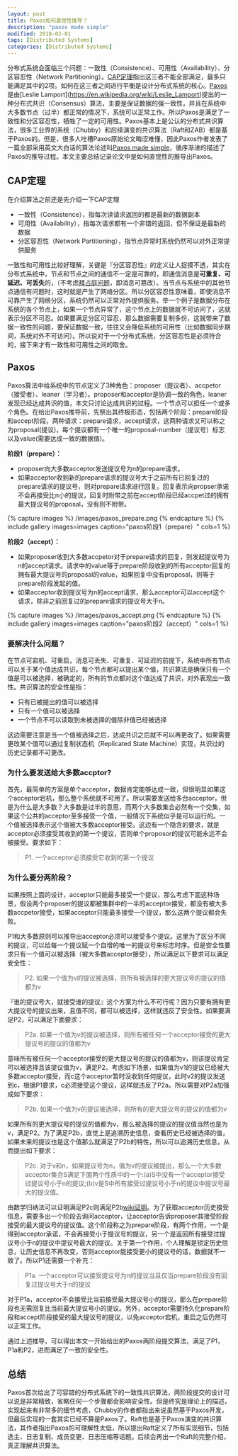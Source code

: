 ```yaml
---
layout: post
title: Paxos如何直觉性推导？
description: "paxos made simple"
modified: 2018-02-01
tags: [Distributed Systems]
categories: [Distributed Systems]
---
```



分布式系统会面临三个问题：一致性（Consistence）、可用性（Availability）、分区容忍性（Network Partitioning）。[CAP定理](https://en.wikipedia.org/wiki/CAP_theorem)指出这三者不能全部满足，最多只能满足其中的2项。如何在这三者之间进行平衡是设计分布式系统的核心。[Paxos](https://en.wikipedia.org/wiki/Paxos_(computer_science))是由[Leslie Lamport](https://en.wikipedia.org/wiki/Leslie_Lamport)提出的一种分布式共识（Consensus）算法，主要是保证数据的强一致性，并且在系统中大多数节点（过半）都正常的情况下，系统可以正常工作。所以Paxos是满足了一致性和分区容忍性，牺牲了一定的可用性。Paxos基本上是公认的分布式共识算法，很多工业界的系统（Chubby）和后续演变的共识算法（Raft和ZAB）都是基于Paxos的。但是，很多人吐槽Paxos原始论文晦涩难懂，因此Paxos作者发表了一篇全部采用英文大白话的算法论述叫[Paxos made simple](https://lamport.azurewebsites.net/pubs/paxos-simple.pdf)，循序渐进的描述了Paxos的推导过程。本文主要总结记录论文中是如何直觉性的推导出Paxos。


## CAP定理
在介绍算法之前还是先介绍一下CAP定理
* 一致性（Consistence），指每次读请求返回的都是最新的数据副本
* 可用性（Availability），指每次请求都有一个非错的返回，但不保证是最新的数据
* 分区容忍性（Network Partitioning），指节点异常时系统仍然可以对外正常提供服务

一致性和可用性比较好理解，关键是『分区容忍性』的定义让人捉摸不透，其实在分布式系统中，节点和节点之间的通信不一定是可靠的，即通信消息是**可重复、可延迟、可丢失**的，（不考虑[拜占庭问题](https://en.wikipedia.org/wiki/Byzantine_fault_tolerance)，即消息可篡改）。当节点与系统中的其他节点通信有问题时，这时就是产生了网络分区。所以分区容忍性意味着，即使消息不可靠产生了网络分区，系统仍然可以正常对外提供服务。举一个例子是数据分布在系统的各个节点上，如果一个节点异常了，这个节点上的数据就不可访问了，这就表示分区不可忍。如果要满足分区可容忍，那么数据需要复制多份，这就带来了数据一致性的问题，要保证数据一致，往往又会降低系统的可用性（比如数据同步期间，系统对外不可访问）。所以说对于一个分布式系统，分区容忍性是必须符合的，接下来才有一致性和可用性之间的取舍。

## Paxos
Paxos算法中给系统中的节点定义了3种角色：proposer（提议者）、accpetor（接受者）、leaner（学习者）。proposer和acceptor是协调一致的角色，leaner发现已经达成共识的值，本文只讨论达成共识的过程。一个节点可以担任一个或多个角色。在给出Paxos推导前，先祭出其终极形态，包括两个阶段：prepare阶段和accept阶段，两种请求：prepare请求，accept请求，这两种请求又可以称之为proposal(提议)，每个提议都有一个唯一的proposal-number（提议号）标志以及value(需要达成一致的数据值)。

**阶段1（prepare）：**

* proposer向大多数acceptor发送提议号为n的prepare请求。
* 如果acceptor收到新的prepare请求的提议号大于之前所有已回复过的prepare请求的提议号，则对prepare请求进行回复。回复表示向propser承诺不会再接受比n小的提议，回复时附带之前在accept阶段已经accpet过的拥有最大提议号的proposal，没有则不附带。

{% capture images %}
	/images/paxos_prepare.png
{% endcapture %}
{% include gallery images=images caption="paxos阶段1（prepare）" cols=1 %}

**阶段2（accept）：**
* 如果proposer收到大多数accpetor对于prepare请求的回复，则发起提议号为n的accept请求。请求中的value等于prepare阶段收到的所有acceptor回复的拥有最大提议号的proposal的value，如果回复中没有proposal，则等于prepare阶段发起的值。
* 如果acceptor收到提议号为n的accept请求，那么acceptor可以accept这个请求，除非之前回复过的prepare请求的提议号大于n。

{% capture images %}
	/images/paxos_accept.png
{% endcapture %}
{% include gallery images=images caption="paxos阶段2（accept）" cols=1 %}

### 要解决什么问题？
在节点可宕机、可重启，消息可丢失、可重复、可延迟的前提下，系统中所有节点可以关于某个值达成共识。每个节点都可以提出某个值，共识算法是确保只有一个值是可以被选择，被确定的，所有的节点都对这个值达成了共识，对外表现出一致性。共识算法的安全性是指：

* 只有已被提出的值可以被选择
* 只有一个值可以被选择
* 一个节点不可以读取到未被选择的值除非值已经被选择

这边需要注意是当一个值被选择之后，达成共识之后就不可以再更改了。如果需要更改某个值可以通过复制状态机（Replicated State Machine）实现，共识过的历史记录都不可更改。

### 为什么要发送给大多数accptor?
首先，最简单的方案是单个acceptor，数据肯定能够达成一致，但很明显如果这个acceptor宕机，那么整个系统就不可用了。所以需要发送给多台acceptor，但是为什么是大多数？大多数是过半的意思，而两个大多数集合必然有一个交集，如果这个公共的acceptor至多接受一个值，一般情况下系统似乎是可以运行的。一个值被选择表示这个值被大多数acceptor接受。这边有一个隐含的要求，就是acceptor必须接受其收到的第一个提议，否则单个proposor的提议可能永远不会被接受。要求如下：

> P1. 一个acceptor必须接受它收到的第一个提议

### 为什么要分两阶段？
如果按照上面的设计，acceptor只能最多接受一个提议，那么考虑下面这种场景，假设两个proposer的提议都被集群中的一半的acceptor接受，都没有被大多数accpetor接受，如果acceptor只能最多接受一个提议，那么这两个提议都会失败。

P1和大多数原则可以推导出acceptor必须可以接受多个提议。这里为了区分不同的提议，可以给每一个提议赋一个自增的唯一的提议号来标志时序。但是安全性要求只有一个值可以被选择（被大多数acceptor接受），所以满足以下要求可以满足安全性：

> P2. 如果一个值为v的提议被选择，则所有被选择的更大提议号的提议的值都为v

『谁的提议号大，就接受谁的提议』这个方案为什么不可行呢？因为只要有拥有更大提议号的提议出来，且值不同，都可以被选择，这样就违反了安全性。如果要满足P2，可以满足下面要求：

> P2a. 如果一个值为v的提议被选择，则所有被任何一个acceptor接受的更大提议号的提议的值都为v

意味所有被任何一个acceptor接受的更大提议号的提议的值都为v，则该提议肯定可以被选择且该提议值为v，满足P2。考虑如下场景，如果值为v1的提议已经被大多数acceptor接受，而c这个acceptor暂时没收到任何提议，此时v2的提议发送到c，根据P1要求，c必须接受这个提议，这样就违反了P2a。所以需要对P2a加强成如下要求：

> P2b. 如果一个值为v的提议被选择，则所有的更大提议号的提议的值都为v

如果所有的更大提议号的提议的值都为v，那么被选择的提议的提议值当然也是为v，满足P2。为了满足P2b，直觉上是追溯历史信息，查看历史已经被选择的值，如果未来的提议也是这个值那么就满足了P2b的特性，所以可以追溯历史信息，从而提出如下要求：

> P2c. 对于v和n，如果提议号为n，值为v的提议被提出，那么一个大多数acceptor集合S满足下面两个性质中的一个:(a)S中没有一个acceptor接受过提议号小于n的提议;(b)v是S中所有接受过提议号小于n的提议中提议号最大的提议值。

由数学归纳法可以证明满足P2c则满足P2b[wiki证明](https://zh.wikipedia.org/wiki/Paxos%E7%AE%97%E6%B3%95)。为了获取acceptor历史接受信息，需要多出一个阶段去询问acceptor，让acceptor告诉proposer其接受阶段接受的最大提议号的提议值。这个阶段称之为prepare阶段，有两个作用，一个是得到acceptor承诺，不会再接受小于提议号的提议，另一个是返回所有接受过提议号小于n的提议中提议号最大的提议。关于第一个作用，个人理解是锁定历史信息，让历史信息不再改变，否则acceptor能接受更小的提议号的话，数据就不一致了。所以P1还需要一个补充：

> P1a. 一个acceptor可以接受提议号为n的提议当且仅当prepare阶段没有回复过提议号大于n的提议

对于P1a，acceptor不会接受比当前接受最大提议号小的提议，那么在prepare阶段也无需回复比当前最大提议号小的提议。另外，acceptor需要持久化prepare阶段和accept阶段接受的最大提议号的提议，以免acceptor宕机，重启之后仍然可以正常工作。

通过上述推导，可以得出本文一开始给出的Paxos两阶段提交算法，满足了P1，P1a和P2，进而满足了一致的安全性。

## 总结
Paxos首次给出了可容错的分布式系统下的一致性共识算法，两阶段提交的设计可以说是非常精致，省略任何一个步骤都会影响安全性。但是终究是理论上的描述，实现起来有非常多的细节考虑，Chubby的作者都指出来说虽然基于Paxos开发，但最后实现的一套其实已经不算是Paxos了。Raft也是基于Paxos演变的共识算法，其作者指出Paxos的可理解性太低，所以提出Raft定义了所有实现细节，包括选主、日志复制、成员变更、日志压缩等话题。后续会再出一个Raft的完整介绍，真正理解共识算法。















